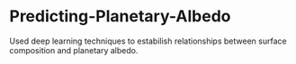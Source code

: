 # Predicting-Planetary-Albedo
Used deep learning techniques to estabilish relationships between surface composition and planetary albedo.

